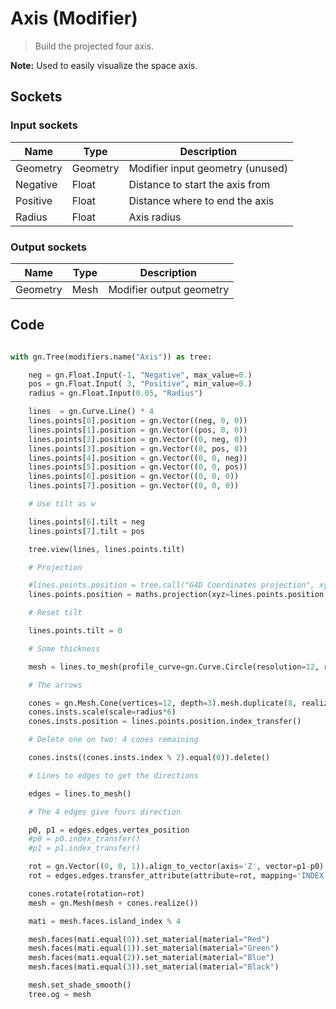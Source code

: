 # Axis (Modifier)

> Build the projected four axis.

**Note:** Used to easily visualize the space axis.

## Sockets

### Input sockets

| Name         | Type        | Description                                                           |
| ------------ | ----------- | --------------------------------------------------------------------- |
| Geometry     | Geometry    | Modifier input geometry (unused)                                      |
| Negative     | Float       | Distance to start the axis from                                       |
| Positive     | Float       | Distance where to end the axis                                        |
| Radius       | Float       | Axis radius                                                           |

### Output sockets

| Name        | Type        | Description                                                           |
| ----------- | ----------- | --------------------------------------------------------------------- |
| Geometry    | Mesh        | Modifier output geometry                                              |

## Code

``` python

with gn.Tree(modifiers.name("Axis")) as tree:

    neg = gn.Float.Input(-1, "Negative", max_value=0.)
    pos = gn.Float.Input( 3, "Positive", min_value=0.)
    radius = gn.Float.Input(0.05, "Radius")

    lines  = gn.Curve.Line() * 4
    lines.points[0].position = gn.Vector((neg, 0, 0))
    lines.points[1].position = gn.Vector((pos, 0, 0))
    lines.points[2].position = gn.Vector((0, neg, 0))
    lines.points[3].position = gn.Vector((0, pos, 0))
    lines.points[4].position = gn.Vector((0, 0, neg))
    lines.points[5].position = gn.Vector((0, 0, pos))        
    lines.points[6].position = gn.Vector((0, 0, 0))
    lines.points[7].position = gn.Vector((0, 0, 0))

    # Use tilt as w

    lines.points[6].tilt = neg
    lines.points[7].tilt = pos

    tree.view(lines, lines.points.tilt)

    # Projection

    #lines.points.position = tree.call("G4D Coordinates projection", xyz=lines.points.position, w=lines.points.tilt).vector
    lines.points.position = maths.projection(xyz=lines.points.position, w=lines.points.tilt).vector

    # Reset tilt

    lines.points.tilt = 0

    # Some thickness

    mesh = lines.to_mesh(profile_curve=gn.Curve.Circle(resolution=12, radius=radius).curve, fill_caps=True)

    # The arrows

    cones = gn.Mesh.Cone(vertices=12, depth=3).mesh.duplicate(8, realize=False)
    cones.insts.scale(scale=radius*6)
    cones.insts.position = lines.points.position.index_transfer()

    # Delete one on two: 4 cones remaining

    cones.insts((cones.insts.index % 2).equal(0)).delete()

    # Lines to edges to get the directions

    edges = lines.to_mesh()

    # The 4 edges give fours direction

    p0, p1 = edges.edges.vertex_position
    #p0 = p0.index_transfer()
    #p1 = p1.index_transfer()

    rot = gn.Vector((0, 0, 1)).align_to_vector(axis='Z', vector=p1-p0)
    rot = edges.edges.transfer_attribute(attribute=rot, mapping='INDEX')

    cones.rotate(rotation=rot)
    mesh = gn.Mesh(mesh + cones.realize())

    mati = mesh.faces.island_index % 4 

    mesh.faces(mati.equal(0)).set_material(material="Red")
    mesh.faces(mati.equal(1)).set_material(material="Green")
    mesh.faces(mati.equal(2)).set_material(material="Blue")
    mesh.faces(mati.equal(3)).set_material(material="Black")

    mesh.set_shade_smooth()
    tree.og = mesh 

```

